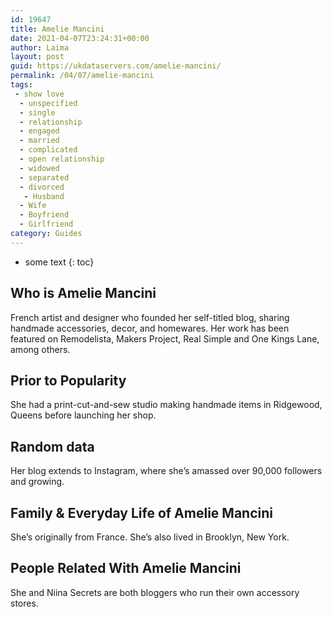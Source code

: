 ```yaml
---
id: 19647
title: Amelie Mancini
date: 2021-04-07T23:24:31+00:00
author: Laima
layout: post
guid: https://ukdataservers.com/amelie-mancini/
permalink: /04/07/amelie-mancini
tags:
 - show love
  - unspecified
  - single
  - relationship
  - engaged
  - married
  - complicated
  - open relationship
  - widowed
  - separated
  - divorced
   - Husband
  - Wife
  - Boyfriend
  - Girlfriend
category: Guides
---
```


* some text
{: toc}


## Who is Amelie Mancini
                  
                  
                  
French artist and designer who founded her self-titled blog, sharing handmade accessories, decor, and homewares. Her work has been featured on Remodelista, Makers Project, Real Simple and One Kings Lane, among others.
                  
              
            
              
            
                
                
                
## Prior to Popularity
                  
                  
                  
She had a print-cut-and-sew studio making handmade items in Ridgewood, Queens before launching her shop.
                  
              
            
              
            
                
                
                
## Random data
                  
                  
                  
Her blog extends to Instagram, where she&#8217;s amassed over 90,000 followers and growing.
                  
              
            
              
            
                
                
                
## Family & Everyday Life of Amelie Mancini
                  
                  
                  
She&#8217;s originally from France. She&#8217;s also lived in Brooklyn, New York.
                  
              
            
              
            
                
                
                
## People Related With Amelie Mancini
                  
                  
                  
She and Niina Secrets are both bloggers who run their own accessory stores.
                  
              
            
              
            
                
              
            
              
              
            
            
              
            
          
          
          